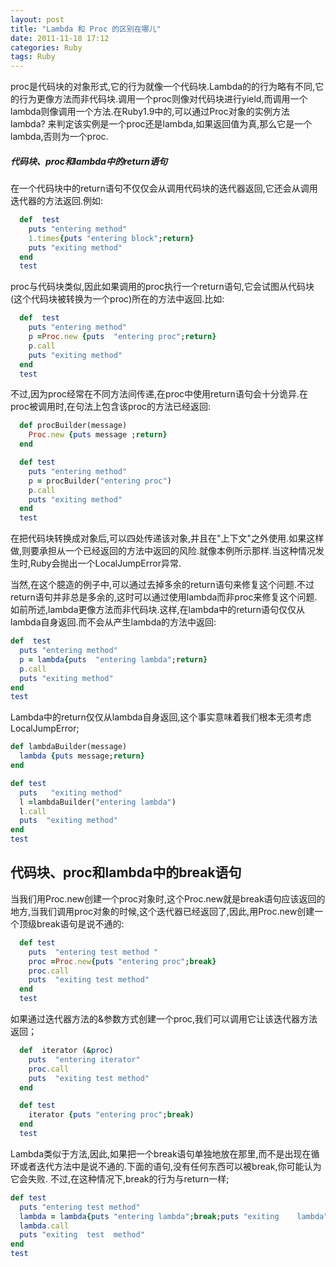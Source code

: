 ```yaml
---
layout: post
title: "Lambda 和 Proc 的区别在哪儿"
date: 2011-11-18 17:12
categories: Ruby
tags: Ruby
---
```

<!--more-->

proc是代码块的对象形式,它的行为就像一个代码块.Lambda的的行为略有不同,它的行为更像方法而非代码块.调用一个proc则像对代码块进行yield,而调用一个lambda则像调用一个方法.在Ruby1.9中的,可以通过Proc对象的实例方法 lambda? 来判定该实例是一个proc还是lambda,如果返回值为真,那么它是一个lambda,否则为一个proc.

##### 代码块、proc和lambda中的return语句

在一个代码块中的return语句不仅仅会从调用代码块的迭代器返回,它还会从调用迭代器的方法返回.例如:

```ruby
  def  test
    puts "entering method"
    1.times{puts "entering block";return}
    puts "exiting method"
  end
  test
```

proc与代码块类似,因此如果调用的proc执行一个return语句,它会试图从代码块(这个代码块被转换为一个proc)所在的方法中返回.比如:

```ruby
  def  test
    puts "entering method"
    p =Proc.new {puts  "entering proc";return}
    p.call
    puts "exiting method"
  end
  test
```

不过,因为proc经常在不同方法间传递,在proc中使用return语句会十分诡异.在proc被调用时,在句法上包含该proc的方法已经返回:


```ruby
  def procBuilder(message)
    Proc.new {puts message ;return}
  end

  def test
    puts "entering method"
    p = procBuilder("entering proc")
    p.call
    puts "exiting method"
  end
  test
```

在把代码块转换成对象后,可以四处传递该对象,并且在"上下文"之外使用.如果这样做,则要承担从一个已经返回的方法中返回的风险.就像本例所示那样.当这种情况发生时,Ruby会抛出一个LocalJumpError异常.

当然,在这个臆造的例子中,可以通过去掉多余的return语句来修复这个问题.不过return语句并非总是多余的,这时可以通过使用lambda而非proc来修复这个问题.如前所述,lambda更像方法而非代码块.这样,在lambda中的return语句仅仅从lambda自身返回.而不会从产生lambda的方法中返回:

```ruby
def  test
  puts "entering method"
  p = lambda{puts  "entering lambda";return}
  p.call
  puts "exiting method"
end
test
```

Lambda中的return仅仅从lambda自身返回,这个事实意味着我们根本无须考虑LocalJumpError;

```ruby
def lambdaBuilder(message)
  lambda {puts message;return}
end

def test
  puts   "exiting method"
  l =lambdaBuilder("entering lambda")
  l.call
  puts  "exiting method"
end
test
```

##  代码块、proc和lambda中的break语句

当我们用Proc.new创建一个proc对象时,这个Proc.new就是break语句应该返回的地方,当我们调用proc对象的时候,这个迭代器已经返回了,因此,用Proc.new创建一个顶级break语句是说不通的:

```ruby
  def test
    puts  "entering test method "
    proc =Proc.new{puts "entering proc";break}
    proc.call
    puts  "exiting test method"
  end
  test
```

如果通过迭代器方法的&参数方式创建一个proc,我们可以调用它让该迭代器方法返回；

```ruby
  def  iterator (&proc)
    puts  "entering iterator"
    proc.call
    puts  "exiting test method"
  end

  def test
    iterator {puts "entering proc";break)
  end
  test
```

Lambda类似于方法,因此,如果把一个break语句单独地放在那里,而不是出现在循环或者迭代方法中是说不通的.下面的语句,没有任何东西可以被break,你可能认为它会失败.
不过,在这种情况下,break的行为与return一样;

```ruby
def test
  puts "entering test method"
  lambda = lambda{puts "entering lambda";break;puts "exiting    lambda"}
  lambda.call
  puts "exiting  test  method"
end
test
```